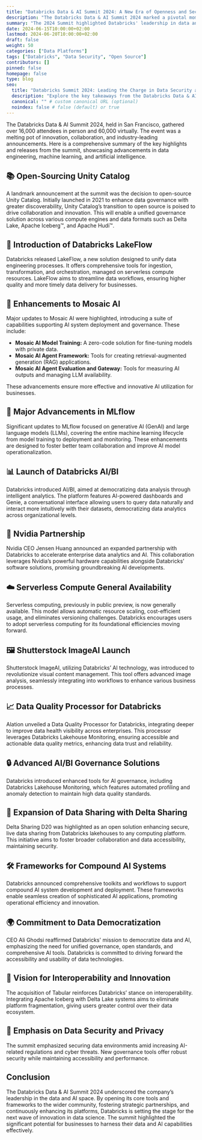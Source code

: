 ```yaml
---
title: "Databricks Data & AI Summit 2024: A New Era of Openness and Security"
description: "The Databricks Data & AI Summit 2024 marked a pivotal moment in the industry, showcasing new governance tools for secure data environments and a commitment to open-source innovation."
summary: "The 2024 Summit highlighted Databricks' leadership in data and AI, emphasizing security, open-source contributions, and strategic partnerships to advance the field."
date: 2024-06-15T10:00:00+02:00
lastmod: 2024-06-20T10:00:00+02:00
draft: false
weight: 50
categories: ["Data Platforms"]
tags: ["Databricks", "Data Security", "Open Source"]
contributors: []
pinned: false
homepage: false
type: blog
seo:
  title: "Databricks Summit 2024: Leading the Charge in Data Security and Open Innovation"
  description: "Explore the key takeaways from the Databricks Data & AI Summit 2024, including groundbreaking governance tools and a push towards open-source collaboration in the data and AI landscapes."
  canonical: "" # custom canonical URL (optional)
  noindex: false # false (default) or true
---
```

The Databricks Data & AI Summit 2024, held in San Francisco, gathered over 16,000 attendees in person and 60,000 virtually. The event was a melting pot of innovation, collaboration, and industry-leading announcements. Here is a comprehensive summary of the key highlights and releases from the summit, showcasing advancements in data engineering, machine learning, and artificial intelligence.

## 📚 Open-Sourcing Unity Catalog
A landmark announcement at the summit was the decision to open-source Unity Catalog. Initially launched in 2021 to enhance data governance with greater discoverability, Unity Catalog’s transition to open source is poised to drive collaboration and innovation. This will enable a unified governance solution across various compute engines and data formats such as Delta Lake, Apache Iceberg™, and Apache Hudi™.

## 🌊 Introduction of Databricks LakeFlow
Databricks released LakeFlow, a new solution designed to unify data engineering processes. It offers comprehensive tools for ingestion, transformation, and orchestration, managed on serverless compute resources. LakeFlow aims to streamline data workflows, ensuring higher quality and more timely data delivery for businesses.

## 🧠 Enhancements to Mosaic AI
Major updates to Mosaic AI were highlighted, introducing a suite of capabilities supporting AI system deployment and governance. These include:

- **Mosaic AI Model Training:** A zero-code solution for fine-tuning models with private data.
- **Mosaic AI Agent Framework:** Tools for creating retrieval-augmented generation (RAG) applications.
- **Mosaic AI Agent Evaluation and Gateway:** Tools for measuring AI outputs and managing LLM availability.

These advancements ensure more effective and innovative AI utilization for businesses.

## 🤖 Major Advancements in MLflow
Significant updates to MLflow focused on generative AI (GenAI) and large language models (LLMs), covering the entire machine learning lifecycle from model training to deployment and monitoring. These enhancements are designed to foster better team collaboration and improve AI model operationalization.

## 📊 Launch of Databricks AI/BI
Databricks introduced AI/BI, aimed at democratizing data analysis through intelligent analytics. The platform features AI-powered dashboards and Genie, a conversational interface allowing users to query data naturally and interact more intuitively with their datasets, democratizing data analytics across organizational levels.

## 🤝 Nvidia Partnership
Nvidia CEO Jensen Huang announced an expanded partnership with Databricks to accelerate enterprise data analytics and AI. This collaboration leverages Nvidia’s powerful hardware capabilities alongside Databricks’ software solutions, promising groundbreaking AI developments.

## ☁️ Serverless Compute General Availability
Serverless computing, previously in public preview, is now generally available. This model allows automatic resource scaling, cost-efficient usage, and eliminates versioning challenges. Databricks encourages users to adopt serverless computing for its foundational efficiencies moving forward.

## 🖼 Shutterstock ImageAI Launch
Shutterstock ImageAI, utilizing Databricks’ AI technology, was introduced to revolutionize visual content management. This tool offers advanced image analysis, seamlessly integrating into workflows to enhance various business processes.

## 📈 Data Quality Processor for Databricks
Alation unveiled a Data Quality Processor for Databricks, integrating deeper to improve data health visibility across enterprises. This processor leverages Databricks Lakehouse Monitoring, ensuring accessible and actionable data quality metrics, enhancing data trust and reliability.

## 🔒 Advanced AI/BI Governance Solutions
Databricks introduced enhanced tools for AI governance, including Databricks Lakehouse Monitoring, which features automated profiling and anomaly detection to maintain high data quality standards.

## 🔄 Expansion of Data Sharing with Delta Sharing
Delta Sharing D20 was highlighted as an open solution enhancing secure, live data sharing from Databricks lakehouses to any computing platform. This initiative aims to foster broader collaboration and data accessibility, maintaining security.

## 🛠 Frameworks for Compound AI Systems
Databricks announced comprehensive toolkits and workflows to support compound AI system development and deployment. These frameworks enable seamless creation of sophisticated AI applications, promoting operational efficiency and innovation.

## 🌍 Commitment to Data Democratization
CEO Ali Ghodsi reaffirmed Databricks' mission to democratize data and AI, emphasizing the need for unified governance, open standards, and comprehensive AI tools. Databricks is committed to driving forward the accessibility and usability of data technologies.

## 🤝 Vision for Interoperability and Innovation
The acquisition of Tabular reinforces Databricks’ stance on interoperability. Integrating Apache Iceberg with Delta Lake systems aims to eliminate platform fragmentation, giving users greater control over their data ecosystem.

## 🔐 Emphasis on Data Security and Privacy
The summit emphasized securing data environments amid increasing AI-related regulations and cyber threats. New governance tools offer robust security while maintaining accessibility and performance.

## Conclusion
The Databricks Data & AI Summit 2024 underscored the company’s leadership in the data and AI space. By opening its core tools and frameworks to the wider community, fostering strategic partnerships, and continuously enhancing its platforms, Databricks is setting the stage for the next wave of innovation in data science. The summit highlighted the significant potential for businesses to harness their data and AI capabilities effectively.
